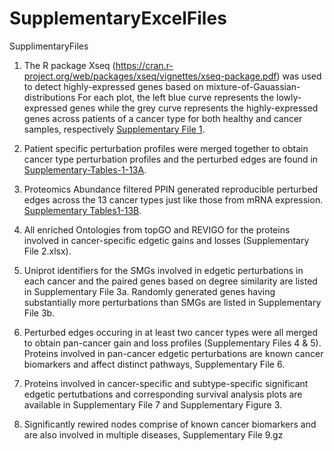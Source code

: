 # SupplementaryExcelFiles
SupplimentaryFiles

1. The R package Xseq (https://cran.r-project.org/web/packages/xseq/vignettes/xseq-package.pdf) was used to detect highly-expressed genes based on mixture-of-Gauassian-distributions For each plot, the left blue curve represents the lowly-expressed genes while the grey curve represents the highly-expressed genes across patients of a cancer type for both healthy and cancer samples, respectively [Supplementary File 1](https://drive.google.com/open?id=1ci6TgK7qMl1fKsulgDsaYWVTGCSK0y-e).

2. Patient specific perturbation profiles were merged together to obtain cancer type perturbation profiles and the perturbed edges are found in [Supplementary-Tables-1-13A](https://drive.google.com/file/d/1SyCRGR1cJGIgl3qqWfRNWnvXo0ry-ocp/view?usp=sharing).

3. Proteomics Abundance filtered PPIN generated reproducible perturbed edges across the 13 cancer types just like those from mRNA expression. [Supplementary Tables1-13B](https://drive.google.com/file/d/1gofG7n96XUZNAfnKC9nZ_um_x9x76Mew/view?usp=sharing).

4. All enriched Ontologies from topGO and REVIGO for the proteins involved in cancer-specific edgetic gains and losses (Supplementary File 2.xlsx).  

5. Uniprot identifiers for the SMGs involved in edgetic perturbations in each cancer and the paired genes based on degree similarity are listed in Supplementary File 3a. Randomly generated genes having substantially more perturbations than SMGs are listed in Supplementary File 3b.

6. Perturbed edges occuring in at least two cancer types were all merged to obtain pan-cancer gain and loss profiles (Supplementary Files 4 & 5). Proteins involved in pan-cancer edgetic perturbations are known cancer biomarkers and affect distinct pathways, Supplementary File 6.

7. Proteins involved in cancer-specific and subtype-specific significant edgetic pertutbations and corresponding survival analysis plots are available in Supplementary File 7 and Supplementary Figure 3.

8. Significantly rewired nodes comprise of known cancer biomarkers and are also involved in multiple diseases, Supplementary File 9.gz
